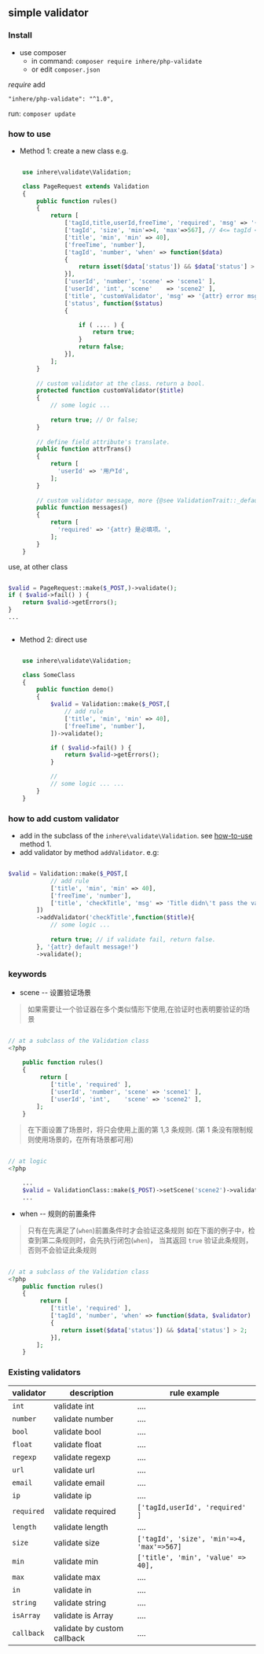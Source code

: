 ## simple validator

### Install

- use composer
    - in command: `composer require inhere/php-validate`
    - or edit `composer.json`

_require_ add

```
"inhere/php-validate": "^1.0",
```


run: `composer update`

<a name="how-to-use"></a>
### how to use

- Method 1: create a new class
    e.g.
    
```php

    use inhere\validate\Validation;

    class PageRequest extends Validation
    {
        public function rules()
        {
            return [
                ['tagId,title,userId,freeTime', 'required', 'msg' => '{attr} is required!'],
                ['tagId', 'size', 'min'=>4, 'max'=>567], // 4<= tagId <=567
                ['title', 'min', 'min' => 40],
                ['freeTime', 'number'],
                ['tagId', 'number', 'when' => function($data) 
                {
                    return isset($data['status']) && $data['status'] > 2;
                }],
                ['userId', 'number', 'scene' => 'scene1' ],
                ['userId', 'int', 'scene'    => 'scene2' ],
                ['title', 'customValidator', 'msg' => '{attr} error msg!' ],
                ['status', function($status)
                { 

                    if ( .... ) {
                        return true;
                    }
                    return false;
                }],
            ];
        }
        
        // custom validator at the class. return a bool.
        protected function customValidator($title)
        {
            // some logic ...
            
            return true; // Or false;
        }
        
        // define field attribute's translate.
        public function attrTrans()
        {
            return [
              'userId' => '用户Id',
            ];
        }
        
        // custom validator message, more {@see ValidationTrait::_defaultMessages}
        public function messages()
        {
            return [
              'required' => '{attr} 是必填项。',
            ];
        }
    }
```

use, at other class

```php

$valid = PageRequest::make($_POST,)->validate();
if ( $valid->fail() ) {
    return $valid->getErrors();
}
...
    
```


- Method 2: direct use

```php

    use inhere\validate\Validation;

    class SomeClass 
    {
        public function demo()
        {
            $valid = Validation::make($_POST,[
                // add rule
                ['title', 'min', 'min' => 40],
                ['freeTime', 'number'],
            ])->validate();

            if ( $valid->fail() ) {
                return $valid->getErrors();
            }

            // 
            // some logic ... ...
        }
    }
```

### how to add custom validator

- add in the subclass of the `inhere\validate\Validation`. see [how-to-use](#how-to-use) method 1.
- add validator by method `addValidator`. e.g:

```php

$valid = Validation::make($_POST,[
            // add rule
            ['title', 'min', 'min' => 40],
            ['freeTime', 'number'],
            ['title', 'checkTitle', 'msg' => 'Title didn\'t pass the validate!' ],
        ])
        ->addValidator('checkTitle',function($title){
            // some logic ...
            
            return true; // if validate fail, return false.
        }, '{attr} default message!')
        ->validate();

```

### keywords 

- scene -- 设置验证场景

> 如果需要让一个验证器在多个类似情形下使用,在验证时也表明要验证的场景

```php

// at a subclass of the Validation class
<?php 
        
    public function rules() 
    {
         return [
            ['title', 'required' ],
            ['userId', 'number', 'scene' => 'scene1' ],
            ['userId', 'int',    'scene' => 'scene2' ],
        ];
    }
```

> 在下面设置了场景时，将只会使用上面的第 1,3 条规则. (第 1 条没有限制规则使用场景的，在所有场景都可用)

```php

// at logic 
<?php

    ...
    $valid = ValidationClass::make($_POST)->setScene('scene2')->validate();
    ...

```

- when -- 规则的前置条件

> 只有在先满足了(`when`)前置条件时才会验证这条规则
如在下面的例子中，检查到第二条规则时，会先执行闭包(`when`)，
当其返回 `true` 验证此条规则，
否则不会验证此条规则

```php

// at a subclass of the Validation class
<?php 
    public function rules() 
    {
         return [
            ['title', 'required' ],
            ['tagId', 'number', 'when' => function($data, $validator) 
            {
               return isset($data['status']) && $data['status'] > 2;
            }],
        ];
    }
```


### Existing validators 

validator | description | rule example
----------|-------------|------------
`int`   | validate int | ....
`number`    | validate number | ....
`bool`  | validate bool | ....
`float` | validate float | ....
`regexp`    | validate regexp | ....
`url`   | validate url | ....
`email` | validate email | ....
`ip`    | validate ip | ....
`required`  | validate required | `['tagId,userId', 'required' ]`
`length`    | validate length | ....
`size`  | validate size | `['tagId', 'size', 'min'=>4, 'max'=>567]`
`min`   | validate min | `['title', 'min', 'value' => 40],`
`max`   | validate max | ....
`in`    | validate in | ....
`string`    | validate string | ....
`isArray`   | validate is Array | ....
`callback`  | validate by custom callback | ....